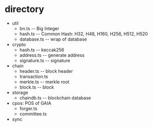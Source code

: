 # directory

* util
   + bn.ts -- Big Integer
   + hash.ts -- Common Hash: H32, H48, H160, H256, H512, H520
   + database.ts -- wrap of database
* crypto 
   + hash.ts -- keccak256
   + address.ts -- generate address 
   + signature.ts -- signature
* chain
   + header.ts -- block header
   + transaction.ts
   + merkle.ts -- merkle root
   + block.ts -- block
* storage
   + chaindb.ts -- blockchain database
* cpos: POS of GAIA
   + forger.ts
   + committee.ts
* sync
